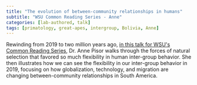 ```yaml
---
title: "The evolution of between-community relationships in humans"
subtitle: "WSU Common Reading Series - Anne"
categories: [lab-authored, talk]
tags: [primatology, great-apes, intergroup, Bolivia, Anne]
---
```

Rewinding from 2019 to two million years ago, [in this talk for WSU's Common Reading Series](https://www.youtube.com/watch?v=vCvbD8xcA6g), Dr. Anne Pisor walks through the forces of natural selection that favored so much flexibility in human inter-group behavior. She then illustrates how we can see the flexibility in our inter-group behavior in 2019, focusing on how globalization, technology, and migration are changing between-community relationships in South America.

